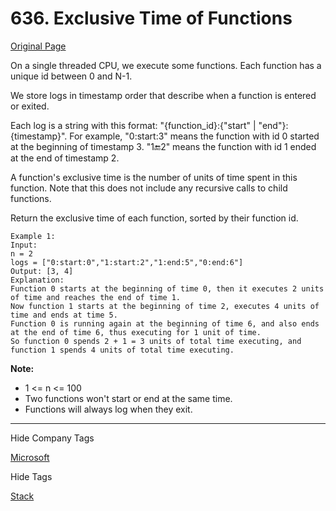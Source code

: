 # 636. Exclusive Time of Functions    
[Original Page](https://leetcode.com/problems/exclusive-time-of-functions/)  

On a single threaded CPU, we execute some functions.  Each function has a unique id between 0 and N-1.  

We store logs in timestamp order that describe when a function is entered or exited.  

Each log is a string with this format: "{function_id}:{"start" | "end"}:{timestamp}".  For example, "0:start:3" means the function with id 0 started at the beginning of timestamp 3.  "1:end:2" means the function with id 1 ended at the end of timestamp 2.  

A function's exclusive time is the number of units of time spent in this function.  Note that this does not include any recursive calls to child functions.  

Return the exclusive time of each function, sorted by their function id.  

```
Example 1:
Input:
n = 2
logs = ["0:start:0","1:start:2","1:end:5","0:end:6"]
Output: [3, 4]
Explanation:
Function 0 starts at the beginning of time 0, then it executes 2 units of time and reaches the end of time 1.
Now function 1 starts at the beginning of time 2, executes 4 units of time and ends at time 5.
Function 0 is running again at the beginning of time 6, and also ends at the end of time 6, thus executing for 1 unit of time. 
So function 0 spends 2 + 1 = 3 units of total time executing, and function 1 spends 4 units of total time executing.
```

**Note:**
* 1 <= n <= 100
* Two functions won't start or end at the same time.
* Functions will always log when they exit.

---

<div>

<div id="company_tags" class="btn btn-xs btn-warning">Hide Company Tags</div>

<span class="hidebutton" style="display: inline;">[Microsoft](/company/microsoft/)</span></div>

<div>

<div id="tags" class="btn btn-xs btn-warning">Hide Tags</div>

<span class="hidebutton" style="display: inline;">[Stack](/tag/stack/) </span></div>
